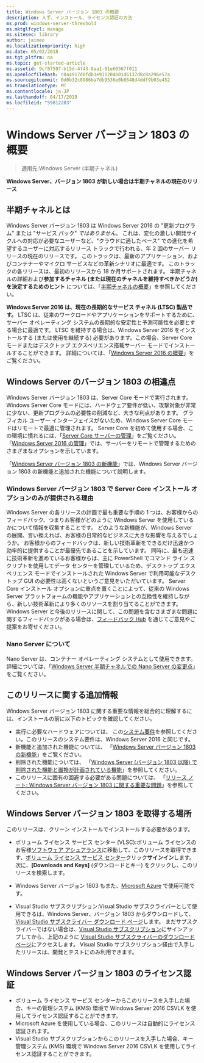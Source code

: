 ```yaml
---
title: Windows Server バージョン 1803 の概要
description: 入手、インストール、ライセンス認証の方法
ms.prod: windows-server-threshold
ms.mktglfcycl: manage
ms.sitesec: library
author: jaimeo
ms.localizationpriority: high
ms.date: 05/02/2018
ms.tgt_pltfrm: na
ms.topic: get-started-article
ms.assetid: 9cf87597-b15d-4f43-8aa1-91e60367f011
ms.openlocfilehash: c0a4917d0fdb3e911204601d6137d8c8a296e57a
ms.sourcegitcommit: 0d0b32c8986ba7db9536e0b8648d4ddf9b03e452
ms.translationtype: MT
ms.contentlocale: ja-JP
ms.lasthandoff: 04/17/2019
ms.locfileid: "59812283"
---
```

# <a name="introducing-windows-server-version-1803"></a>Windows Server バージョン 1803 の概要

>適用先:Windows Server (半期チャネル)

**Windows Server、バージョン 1803 が新しい場合は半期チャネルの現在のリリース**


## <a name="what-the-semi-annual-channel-is--and-isnt"></a>半期チャネルとは
Windows Server バージョン 1803 は Windows Server 2016 の "更新プログラム" または "サービス パック" *ではありません*。 これは、変化の激しい開発サイクルへの対応が必要なユーザーなど、"クラウドに適したペース" での進化を希望するユーザーに対応するリリース トラックで行われる、年 2 回のサーバー リリースの現在のリリースです。 このトラックは、最新のアプリケーション、およびコンテナーやマイクロ サービスなどの革新シナリオに最適です。 このトラックの各リリースは、最初のリリースから 18 か月サポートされます。 半期チャネルの詳細および**参加するチャネル (または現在のチャネルを維持すべきかどうか) を決定するためのヒント** については、「[半期チャネルの概要](semi-annual-channel-overview.md)」を参照してください。


**Windows Server 2016 は、現在の長期的なサービス チャネル (LTSC) 製品です。** LTSC は、従来のワークロードやアプリケーションをサポートするために、サーバー オペレーティング システムの長期的な安定性と予測可能性を必要とする場合に最適です。 LTSC を維持する場合は、Windows Server 2016 をインストールする (または使用を継続する) 必要があります。この場合、Server Core モードまたはデスクトップ エクスペリエンス搭載サーバー モードでインストールすることができます。 詳細については、「[Windows Server 2016 の概要](https://docs.microsoft.com/windows-server/get-started/server-basics)」をご覧ください。


## <a name="whats-different-about-windows-server-version-1803"></a>Windows Server のバージョン 1803 の相違点

Windows Server バージョン 1803 は、Server Core モードで実行されます。 Windows Server Core モードには、ハードウェア要件が低い、攻撃対象が非常に少ない、更新プログラムの必要性の削減など、大きな利点があります。 グラフィカル ユーザー インターフェイスがないため、Windows Server Core モードはリモートで最適に管理されます。 Server Core を初めて使用する場合、この環境に慣れるには、「[Server Core サーバーの管理](../administration/server-core/server-core-manage.md)」をご覧ください。 「[Windows Server 2016 の管理](../administration/manage-windows-server.md)」では、サーバーをリモートで管理するためのさまざまなオプションを示しています。

「[Windows Server バージョン 1803 の新機能](whats-new-in-windows-server-1803.md)」では、Windows Server バージョン 1803 の新機能と追加された機能について説明します。

### <a name="why-does-windows-server-version-1803-offer-only-the-server-core-installation-option"></a>Windows Server バージョン 1803 で Server Core インストール オプションのみが提供される理由
Windows Server の各リリースの計画で最も重要な手順の 1 つは、お客様からのフィードバック、つまりお客様がどのように Windows Server を使用しているかについて情報を収集することです。 どのような新機能が、Windows Server の展開、言い換えれば、お客様の日常的なビジネスに大きな影響を与えるでしょうか。 お客様からのフィードバックは、新しい技術革新をできるだけ迅速かつ効率的に提供することが最優先であることを示しています。 同時に、最も迅速に技術革新を進めているお客様からは、主に PowerShell でコマンド ライン スクリプトを使用してデータ センターを管理しているため、デスクトップ エクスペリエンス モードでインストールされた Windows Server で利用可能なデスクトップ GUI の必要性は高くないというご意見をいただいています。 Server Core インストール オプションに重点を置くことによって、従来の Windows Server プラットフォームの機能やアプリケーションとの互換性を維持しながら、新しい技術革新により多くのリソースを割り当てることができます。 Windows Server と今後のリリースに関して、この問題を含むさまざまな問題に関するフィードバックがある場合は、[フィードバック Hub](https://support.microsoft.com/help/4021566/windows-10-send-feedback-to-microsoft-with-feedback-hub-app) を通じてご意見やご提案をお寄せください。


### <a name="what-about-nano-server"></a>Nano Server について
Nano Server は、コンテナー オペレーティング システムとして使用できます。 詳細については、「[Windows Server 半期チャネルでの Nano Server の変更点](nano-in-semi-annual-channel.md)」をご覧ください。

## <a name="additional-information-about-this-release"></a>このリリースに関する追加情報
Windows Server バージョン 1803 に関する重要な情報を総合的に理解するには、インストールの前に以下のトピックを確認してください。

- 実行に必要なハードウェアについては、 この[システム要件](system-requirements.md)を参照してください。このリリースのシステム要件は、Windows Server 2016 と同じです。
- 新機能と追加された機能については、 「[Windows Server バージョン 1803 の新機能](whats-new-in-windows-server-1803.md)」をご覧ください。
- 削除された機能については、 「[Windows Server (バージョン 1803 以降) で削除された機能と置換が計画されている機能](windows-server-1803-removed-features.md)」を参照してください。
- このリリースに固有の回避する必要がある問題については、 「[リリース ノート: Windows Server バージョン 1803 に関する重要な問題](server-1803-release-notes.md)」を参照してください。


## <a name="where-to-obtain-windows-server-version-1803"></a>Windows Server バージョン 1803 を取得する場所

このリリースは、クリーン インストールでインストールする必要があります。

- ボリューム ライセンス サービス センター (VLSC):ボリューム ライセンスのお客様[ソフトウェア アシュアランス](https://www.microsoft.com/en-us/licensing/licensing-programs/software-assurance-default.aspx)に移動して、このリリースを取得できます、[ボリューム ライセンス サービス センター](https://www.microsoft.com/Licensing/servicecenter/default.aspx)クリック**サインイン**します。 次に、**[Downloads and Keys]** (ダウンロードとキー) をクリックし、このリリースを検索します。 

- Windows Server バージョン 1803 もまた、[Microsoft Azure](https://azuremarketplace.microsoft.com/en-us/marketplace/apps/Microsoft.WindowsServer?tab=Overview) で使用可能です。

- Visual Studio サブスクリプション:Visual Studio サブスクライバーとして使用できるは、Windows Server、バージョン 1803 からダウンロードして、 [Visual Studio サブスクライバー ダウンロード ページ](https://my.visualstudio.com/downloads?pid=2347)します。 まだサブスクライバーではない場合は、[Visual Studio サブスクリプション](https://www.visualstudio.com/subscriptions/)にサインアップしてから、上記のように [Visual Studio サブスクライバーのダウンロード ページ](https://my.visualstudio.com/downloads?pid=2347)にアクセスします。 Visual Studio サブスクリプション経由で入手したリリースは、開発とテストにのみ利用できます。




## <a name="activating-windows-server-version-1803"></a>Windows Server バージョン 1803 のライセンス認証

- ボリューム ライセンス サービス センターからこのリリースを入手した場合、キーの管理システム (KMS) 環境で Windows Server 2016 CSVLK を使用してライセンス認証することができます。
- Microsoft Azure を使用している場合、このリリースは自動的にライセンス認証されます。
- Visual Studio サブスクリプションからこのリリースを入手した場合、キー管理システム (KMS) 環境で Windows Server 2016 CSVLK を使用してライセンス認証することができます。 
